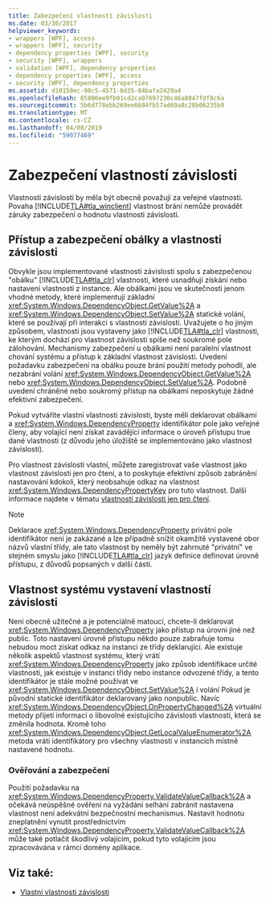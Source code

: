 ```yaml
---
title: Zabezpečení vlastností závislosti
ms.date: 03/30/2017
helpviewer_keywords:
- wrappers [WPF], access
- wrappers [WPF], security
- dependency properties [WPF], security
- security [WPF], wrappers
- validation [WPF], dependency properties
- dependency properties [WPF], access
- security [WPF], dependency properties
ms.assetid: d10150ec-90c5-4571-8d35-84bafa2429a4
ms.openlocfilehash: 85806ee9fb01cd2ca07697230c46a8847fdf8c6a
ms.sourcegitcommit: 5b6d778ebb269ee6684fb57ad69a8c28b06235b9
ms.translationtype: MT
ms.contentlocale: cs-CZ
ms.lasthandoff: 04/08/2019
ms.locfileid: "59077469"
---
```

# <a name="dependency-property-security"></a>Zabezpečení vlastností závislosti
Vlastnosti závislosti by měla být obecně považují za veřejné vlastnosti. Povaha [!INCLUDE[TLA#tla_winclient](../../../../includes/tlasharptla-winclient-md.md)] vlastnost brání nemůže provádět záruky zabezpečení o hodnotu vlastnosti závislosti.  

<a name="AccessSecurity"></a>   
## <a name="access-and-security-of-wrappers-and-dependency-properties"></a>Přístup a zabezpečení obálky a vlastnosti závislosti  
 Obvykle jsou implementované vlastnosti závislosti spolu s zabezpečenou "obálku" [!INCLUDE[TLA#tla_clr](../../../../includes/tlasharptla-clr-md.md)] vlastnosti, které usnadňují získání nebo nastavení vlastnosti z instance. Ale obálkami jsou ve skutečnosti jenom vhodné metody, které implementují základní <xref:System.Windows.DependencyObject.GetValue%2A> a <xref:System.Windows.DependencyObject.SetValue%2A> statické volání, které se používají při interakci s vlastnosti závislosti. Uvažujete o ho jiným způsobem, vlastnosti jsou vystaveny jako [!INCLUDE[TLA#tla_clr](../../../../includes/tlasharptla-clr-md.md)] vlastnosti, ke kterým dochází pro vlastnost závislosti spíše než soukromé pole zálohování. Mechanismy zabezpečení u obálkami není paralelní vlastnost chování systému a přístup k základní vlastnost závislosti. Uvedení požadavku zabezpečení na obálku pouze brání použití metody pohodlí, ale nezabrání volání <xref:System.Windows.DependencyObject.GetValue%2A> nebo <xref:System.Windows.DependencyObject.SetValue%2A>. Podobně uvedení chráněné nebo soukromý přístup na obálkami neposkytuje žádné efektivní zabezpečení.  
  
 Pokud vytváříte vlastní vlastnosti závislosti, byste měli deklarovat obálkami a <xref:System.Windows.DependencyProperty> identifikátor pole jako veřejné členy, aby volající není získat zavádějící informace o úroveň přístupu true dané vlastnosti (z důvodu jeho úložiště se implementováno jako vlastnost závislosti).  
  
 Pro vlastnost závislosti vlastní, můžete zaregistrovat vaše vlastnost jako vlastnost závislosti jen pro čtení, a to poskytuje efektivní způsob zabránění nastavování kdokoli, který neobsahuje odkaz na vlastnost <xref:System.Windows.DependencyPropertyKey> pro tuto vlastnost. Další informace najdete v tématu [vlastnosti závislosti jen pro čtení](read-only-dependency-properties.md).  
  
> [!NOTE]
>  Deklarace <xref:System.Windows.DependencyProperty> privátní pole identifikátor není je zakázané a lze případně snížit okamžitě vystavené obor názvů vlastní třídy, ale tato vlastnost by neměly být zahrnuté "privátní" ve stejném smyslu jako [!INCLUDE[TLA#tla_clr](../../../../includes/tlasharptla-clr-md.md)] jazyk definice definovat úrovně přístupu, z důvodů popsaných v další části.  
  
<a name="PropertySystemExposure"></a>   
## <a name="property-system-exposure-of-dependency-properties"></a>Vlastnost systému vystavení vlastností závislosti  
 Není obecně užitečné a je potenciálně matoucí, chcete-li deklarovat <xref:System.Windows.DependencyProperty> jako přístup na úrovni jiné než public. Toto nastavení úrovně přístupu někdo pouze zabraňuje tomu nebudou moct získat odkaz na instanci ze třídy deklarující. Ale existuje několik aspektů vlastnost systému, který vrátí <xref:System.Windows.DependencyProperty> jako způsob identifikace určité vlastnosti, jak existuje v instanci třídy nebo instance odvozené třídy, a tento identifikátor je stále možné používat ve <xref:System.Windows.DependencyObject.SetValue%2A> i volání Pokud je původní statické identifikátor deklarovaný jako nonpublic. Navíc <xref:System.Windows.DependencyObject.OnPropertyChanged%2A> virtuální metody přijetí informací o libovolné existujícího závislosti vlastnosti, která se změnila hodnota. Kromě toho <xref:System.Windows.DependencyObject.GetLocalValueEnumerator%2A> metoda vrátí identifikátory pro všechny vlastnosti v instancích místně nastavené hodnotu.  
  
### <a name="validation-and-security"></a>Ověřování a zabezpečení  
 Použití požadavku na <xref:System.Windows.DependencyProperty.ValidateValueCallback%2A> a očekává neúspěšné ověření na vyžádání selhání zabránit nastavena vlastnost není adekvátní bezpečnostní mechanismus. Nastavit hodnotu zneplatnění vynutit prostřednictvím <xref:System.Windows.DependencyProperty.ValidateValueCallback%2A> může také potlačit škodlivý volajícím, pokud tyto volajícím jsou zpracovávána v rámci domény aplikace.  
  
## <a name="see-also"></a>Viz také:

- [Vlastní vlastnosti závislosti](custom-dependency-properties.md)

